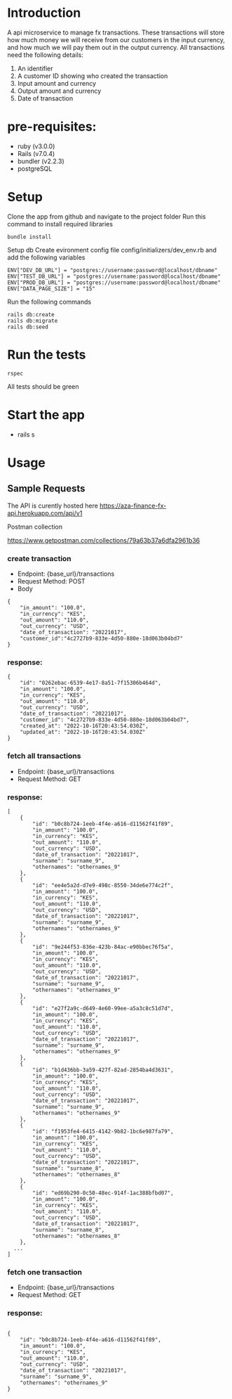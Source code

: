 # Introduction

A api microservice to manage fx transactions. These transactions will store how much money we will receive from our customers in the input currency, and how much we will pay them out in the output currency.
All transactions need the following details:
1. An identifier
2. A customer ID showing who created the transaction
3. Input amount and currency
4. Output amount and currency
5. Date of transaction
# pre-requisites:
- ruby (v3.0.0)
- Rails (v7.0.4)
- bundler (v2.2.3)
- postgreSQL


# Setup

Clone the app from github and navigate to the project folder
Run this command to install required libraries
```
bundle install
```
Setup db
Create evironment config file config/initializers/dev_env.rb and add the following variables
```
ENV["DEV_DB_URL"] = "postgres://username:password@localhost/dbname"
ENV["TEST_DB_URL"] = "postgres://username:password@localhost/dbname"
ENV["PROD_DB_URL"] = "postgres://username:password@localhost/dbname"
ENV["DATA_PAGE_SIZE"] = "15"
```

Run the following commands
```
rails db:create
rails db:migrate
rails db:seed
```
# Run the tests
```
rspec
```
All tests should be green
# Start the app

- rails s

# Usage

## Sample Requests

The API is curently hosted here
https://aza-finance-fx-api.herokuapp.com/api/v1

Postman collection

https://www.getpostman.com/collections/79a63b37a6dfa2961b36

### create transaction
- Endpoint: {base_url}/transactions
- Request Method: POST
- Body
```
{
    "in_amount": "100.0",
    "in_currency": "KES",
    "out_amount": "110.0",
    "out_currency": "USD",
    "date_of_transaction": "20221017",
    "customer_id":"4c2727b9-833e-4d50-880e-18d063b04bd7"
}

```
### response:

```
{
    "id": "0262ebac-6539-4e17-8a51-7f15306b464d",
    "in_amount": "100.0",
    "in_currency": "KES",
    "out_amount": "110.0",
    "out_currency": "USD",
    "date_of_transaction": "20221017",
    "customer_id": "4c2727b9-833e-4d50-880e-18d063b04bd7",
    "created_at": "2022-10-16T20:43:54.030Z",
    "updated_at": "2022-10-16T20:43:54.030Z"
}
```
### fetch all transactions

- Endpoint: {base_url}/transactions
- Request Method: GET
### response:
```
[
    {
        "id": "b0c8b724-1eeb-4f4e-a616-d11562f41f89",
        "in_amount": "100.0",
        "in_currency": "KES",
        "out_amount": "110.0",
        "out_currency": "USD",
        "date_of_transaction": "20221017",
        "surname": "surname_9",
        "othernames": "othernames_9"
    },
    {
        "id": "ee4e5a2d-d7e9-498c-8550-34de6e774c2f",
        "in_amount": "100.0",
        "in_currency": "KES",
        "out_amount": "110.0",
        "out_currency": "USD",
        "date_of_transaction": "20221017",
        "surname": "surname_9",
        "othernames": "othernames_9"
    },
    {
        "id": "9e244f53-836e-423b-84ac-e90bbec76f5a",
        "in_amount": "100.0",
        "in_currency": "KES",
        "out_amount": "110.0",
        "out_currency": "USD",
        "date_of_transaction": "20221017",
        "surname": "surname_9",
        "othernames": "othernames_9"
    },
    {
        "id": "e27f2a9c-d649-4e60-99ee-a5a3c8c51d7d",
        "in_amount": "100.0",
        "in_currency": "KES",
        "out_amount": "110.0",
        "out_currency": "USD",
        "date_of_transaction": "20221017",
        "surname": "surname_9",
        "othernames": "othernames_9"
    },
    {
        "id": "b1d436bb-3a59-427f-82ad-2854ba4d3631",
        "in_amount": "100.0",
        "in_currency": "KES",
        "out_amount": "110.0",
        "out_currency": "USD",
        "date_of_transaction": "20221017",
        "surname": "surname_9",
        "othernames": "othernames_9"
    },
    {
        "id": "f1953fe4-6415-4142-9b82-1bc6e987fa79",
        "in_amount": "100.0",
        "in_currency": "KES",
        "out_amount": "110.0",
        "out_currency": "USD",
        "date_of_transaction": "20221017",
        "surname": "surname_8",
        "othernames": "othernames_8"
    },
    {
        "id": "ed69b290-0c50-48ec-914f-1ac388bfbd07",
        "in_amount": "100.0",
        "in_currency": "KES",
        "out_amount": "110.0",
        "out_currency": "USD",
        "date_of_transaction": "20221017",
        "surname": "surname_8",
        "othernames": "othernames_8"
    },
  ...
]

```
### fetch one transaction

- Endpoint: {base_url}/transactions
- Request Method: GET
### response:
```

{
    "id": "b0c8b724-1eeb-4f4e-a616-d11562f41f89",
    "in_amount": "100.0",
    "in_currency": "KES",
    "out_amount": "110.0",
    "out_currency": "USD",
    "date_of_transaction": "20221017",
    "surname": "surname_9",
    "othernames": "othernames_9"
}

```